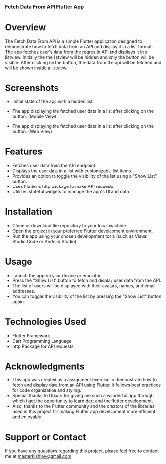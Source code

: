 ###  Fetch Data From API Flutter App ###

# Overview
The Fetch Data From API is a simple Flutter application designed to demonstrate how to fetch data from an API and display it in a list format. The app fetches user's data from the reqres.in API and displays it in a listview. 
Initially the the listview will be hidden and only the button will be visible. After clicking on the button, the data from the api will be fetched and will be shown inside a listview.

# Screenshots
* Initial state of the app with a hidden list.

* The app displaying the fetched user data in a list after clicking on the button. (Mobile View)

* The app displaying the fetched user data in a list after clicking on the button. (Web View) 

# Features
- Fetches user data from the API endpoint.
- Displays the user data in a list with customizable list items.
- Provides an option to toggle the visibility of the list using a "Show List" button.
- Uses Flutter's http package to make API requests.
- Utilizes stateful widgets to manage the app's UI and data.

# Installation
- Clone or download the repository to your local machine.
- Open the project in your preferred Flutter development environment.
- Run the app using your chosen development tools (such as Visual Studio Code or Android Studio).

# Usage
- Launch the app on your device or emulator.
- Press the "Show List" button to fetch and display user data from the API.
- The list of users will be displayed with their avatars, names, and email addresses.
- You can toggle the visibility of the list by pressing the "Show List" button again.

# Technologies Used
- Flutter Framework
- Dart Programming Language
- http Package for API requests

# Acknowledgments
- This app was created as a assignment exercise to demonstrate how to fetch and display data from an API using Flutter. It follows best practices for code organization and styling.
- Special thanks to Ubbari for giving me such a wonderful app through which i got the opportunity to learn dart and the flutter development.
- Also, thanks to the Flutter community and the creators of the libraries used in this project for making Flutter app development more efficient and enjoyable.

# Support or Contact
If you have any questions regarding this project, please feel free to contact me at masterkishlay@gmail.com









